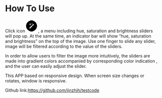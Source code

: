 #  How To Use
Click icon![Pen Icon](Documentation/originalPen.png), a menu including hue, saturation and brightness sliders will pop up. At the same time, an indicator bar will show “hue, saturation and brightness” on the top of the image.
Use one finger to slide any slider, image will be filtered according to the value of the sliders.

In order to allow users to filter the image more intuitively, the sliders are made into gradient colors accompanied by corresponding color indication
, and the user can easily adjust the slider.

This APP based on responsive design. When screen size changes or rotates, window is responsive.
 
Github link:https://github.com/jinzhih/testcode

